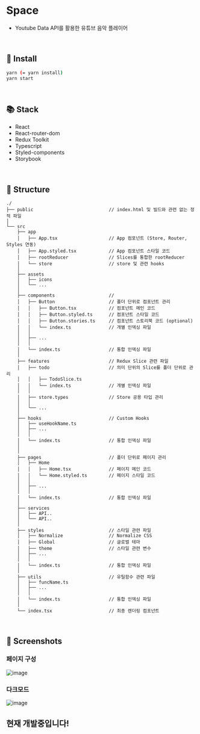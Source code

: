 # Space

- Youtube Data API를 활용한 유튜브 음악 플레이어

<br />

## 🔧 Install

```sh
yarn (= yarn install)
yarn start
```

<br />

## 📚 Stack

- React
- React-router-dom
- Redux Toolkit
- Typescript
- Styled-components
- Storybook

<br />

## 📂 Structure

```
./
├── public                            // index.html 및 빌드와 관련 없는 정적 파일
│
└── src
    ├── app
    │   ├── App.tsx                   // App 컴포넌트 (Store, Router, Styles 연동)
    │   ├── App.styled.tsx            // App 컴포넌트 스타일 코드
    │   ├── rootReducer               // Slices를 통합한 rootReducer
    │   └── store                     // store 및 관련 hooks
    │
    ├── assets
    │   ├── icons
    │   └── ...
    │
    ├── components                    //
    │   ├── Button                    // 폴더 단위로 컴포넌트 관리
    │   │   ├── Button.tsx            // 컴포넌트 메인 코드
    │   │   ├── Button.styled.ts      // 컴포넌트 스타일 코드
    │   │   ├── Button.stories.ts     // 컴포넌트 스토리북 코드 (optional)
    │   │   └── index.ts              // 개별 인덱싱 파일
    │   │
    │   ├── ...
    │   │
    │   └── index.ts                  // 통합 인덱싱 파일
    │
    ├── features                      // Redux Slice 관련 파일
    │   ├── todo                      // 의미 단위의 Slice를 폴더 단위로 관리
    │   │   ├── TodoSlice.ts
    │   │   └── index.ts              // 개별 인덱싱 파일
    │   │
    │   ├── store.types               // Store 공용 타입 관리
    │   │
    │   └── ...
    │
    ├── hooks                         // Custom Hooks
    │   ├── useHookName.ts
    │   ├── ...
    │   │
    │   └── index.ts                  // 통합 인덱싱 파일
    │
    │
    ├── pages                         // 폴더 단위로 페이지 관리
    │   ├── Home
    │   │   ├── Home.tsx              // 페이지 메인 코드
    │   │   └── Home.styled.ts        // 페이지 스타일 코드
    │   │
    │   ├── ...
    │   │
    │   └── index.ts                  // 통합 인덱싱 파일
    │
    ├── services
    │   ├── API..
    │   └── API..
    │
    ├── styles                        // 스타일 관련 파일
    │   ├── Normalize                 // Normalize CSS
    │   ├── Global                    // 글로벌 테마
    │   ├── theme                     // 스타일 관련 변수
    │   ├── ...
    │   │
    │   └── index.ts                  // 통합 인덱싱 파일
    │
    ├── utils                         // 유틸함수 관련 파일
    │   ├── funcName.ts
    │   ├── ...
    │   │
    │   └── index.ts                  // 통합 인덱싱 파일
    │
    └── index.tsx                     // 최종 렌더링 컴포넌트
```

<br />

## 📸 Screenshots

### 페이지 구성

![image](https://user-images.githubusercontent.com/43740455/168425339-4b79d9af-4e08-48f4-83c6-cf1bd9ea035d.png)

### 다크모드

![image](https://user-images.githubusercontent.com/43740455/168425345-dc2ec9ee-96bc-4f54-b2bb-cc9ac4912ed0.png)

## 현재 개발중입니다!

